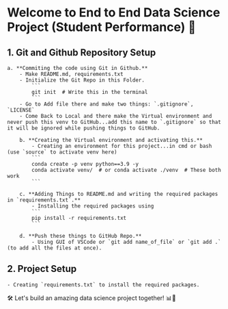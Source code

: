 # Welcome to End to End Data Science Project (Student Performance) 🚀

## 1. Git and Github Repository Setup
    a. **Commiting the code using Git in Github.**
        - Make README.md, requirements.txt
        - Initialize the Git Repo in this Folder.
            ```
            git init  # Write this in the terminal
            ```
        - Go to Add file there and make two things: `.gitignore`, `LICENSE`
        - Come Back to Local and there make the Virtual environment and never push this venv to GitHub...add this name to `.gitignore` so that it will be ignored while pushing things to GitHub.
        
        b. **Creating the Virtual environment and activating this.**
            - Creating an environment for this project...in cmd or bash (use `source` to activate venv here)
            ```
            conda create -p venv python==3.9 -y
            conda activate venv/  # or conda activate ./venv  # These both work
            ```
        
        c. **Adding Things to README.md and writing the required packages in `requirements.txt`.**
            - Installing the required packages using 
            ```
            pip install -r requirements.txt
            ```

        d. **Push these things to GitHub Repo.**
            - Using GUI of VSCode or `git add name_of_file` or `git add .` (to add all the files at once).

## 2. Project Setup
    - Creating `requirements.txt` to install the required packages.






🛠️ Let's build an amazing data science project together! 📊🔬